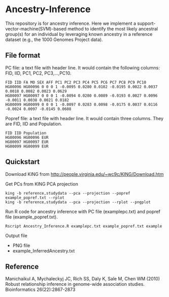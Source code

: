 # Ancestry-Inference

This repository is for ancestry inference.
Here we implement a support-vector-machine(SVM)-based method to identify the most likely ancestral group(s) for an individual by leveraging known ancestry in a reference dataset (e.g., the 1000 Genomes Project data).


## File format
PC file: a text file with header line. It would contain the following columns: FID, IID, PC1, PC2, PC3,...,PC10. <br/>
```{bash}
FID IID FA MO SEX AFF PC1 PC2 PC3 PC4 PC5 PC6 PC7 PC8 PC9 PC10
HG00096 HG00096 0 0 0 1 -0.0095 0.0280 0.0102 -0.0195 0.0022 0.0037 0.0018 0.0082 0.0023 0.0629
HG00097 HG00097 0 0 0 1 -0.0094 0.0280 0.0089 -0.0193 0.0027 0.0096 -0.0011 0.0038 0.0021 0.0182
HG00099 HG00099 0 0 0 1 -0.0097 0.0283 0.0098 -0.0175 0.0037 0.0116 -0.0024 0.0097 -0.0145 0.0608
```

Popref file: a text file with header line. It would contain three columns. They are FID, IID and Population.
```{bash}
FID IID Population
HG00096 HG00096 EUR
HG00097 HG00097 EUR
HG00099 HG00099 EUR
```

## Quickstart

Download KING from http://people.virginia.edu/~wc9c/KING/Download.htm


Get PCs from KING PCA projection 
```{bash}
king -b reference,studydata --pca --projection --popref example_popref.txt --rplot
king -b reference,studydata --pca --projection --rplot --pngplot
```

Run R code for ancestry inference with PC file (examplepc.txt) and popref file (example_popref.txt).
```{bash}
Rscript Ancestry_Inference.R examplepc.txt example_popref.txt example
```

Output file <br/>
- PNG file <br/>
- example_InferredAncestry.txt

## Reference
Manichaikul A, Mychaleckyj JC, Rich SS, Daly K, Sale M, Chen WM (2010) Robust relationship inference in genome-wide association studies. Bioinformatics 26(22):2867-2873

